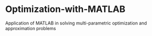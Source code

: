 # Optimization-with-MATLAB
Application of MATLAB in solving multi-parametric optimization and approximation problems
